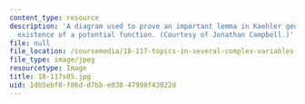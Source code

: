 ```yaml
---
content_type: resource
description: 'A diagram used to prove an important lemma in Kaehler geometry: the
  existence of a potential function. (Courtesy of Jonathan Campbell.)'
file: null
file_location: /coursemedia/18-117-topics-in-several-complex-variables-spring-2005/1db5ebf0f06dd7bbe03847998f43022d_18-117s05.jpg
file_type: image/jpeg
resourcetype: Image
title: 18-117s05.jpg
uid: 1db5ebf0-f06d-d7bb-e038-47998f43022d
---
```

